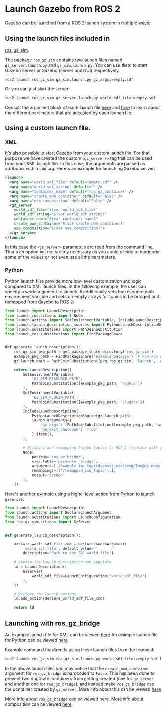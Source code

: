 # Launch Gazebo from ROS 2

Gazebo can be launched from a ROS 2 launch system in multiple ways:

## Using the launch files included in
[ros_gz_sim](https://github.com/gazebosim/ros_gz/tree/jazzy/ros_gz_sim).

The package `ros_gz_sim` contains two launch files named `gz_server.launch.py`
and `gz_sim.launch.py`. You can use them to start Gazebo server or Gazebo (server and GUI)
respectively.

```bash
ros2 launch ros_gz_sim gz_sim.launch.py gz_args:=empty.sdf
```

Or you can just start the server:

```bash
ros2 launch ros_gz_sim gz_server.launch.py world_sdf_file:=empty.sdf
```

Consult the argument block of each launch file
[here](https://github.com/gazebosim/ros_gz/blob/jazzy/ros_gz_sim/launch/gz_sim.launch.py.in#L75-L96)
and [here](https://github.com/gazebosim/ros_gz/blob/jazzy/ros_gz_sim/launch/gz_server.launch.py#L27-L38)
to learn about the different parameters that are accepted by each launch file.

## Using a custom launch file.

### XML
It's also possible to start Gazebo from your custom launch file. For that
purpose we have created the custom `<gz_server/>` tag that can be used from your
XML launch file. In this case, the arguments are passed as attributes
within this tag. Here's an example for launching Gazebo server:

```xml
<launch>
  <arg name="world_sdf_file" default="empty.sdf" />
  <arg name="world_sdf_string" default="" />
  <arg name="container_name" default="ros_gz_container" />
  <arg name="create_own_container" default="False" />
  <arg name="use_composition" default="False" />
  <gz_server 
    world_sdf_file="$(var world_sdf_file)"
    world_sdf_string="$(var world_sdf_string)"
    container_name="$(var container_name)"
    create_own_container="$(var create_own_container)"
    use_composition="$(var use_composition)">
  </gz_server>
</launch>
```

In this case the `<gz_server>` parameters are read from the command line. That's
an option but not strictly necessary as you could decide to hardcode some of the
values or not even use all the parameters.

### Python
Python launch files provide more low-level customization and logic compared to XML launch files. 
In the following example, the user can specify a world argument to launch. It additionally sets the resource path environment variable and
sets up empty arrays for topics to be bridged and remapped from Gazebo to ROS 2:
```python
from launch import LaunchDescription
from launch_ros.actions import Node
from launch.actions import SetEnvironmentVariable, IncludeLaunchDescription
from launch.launch_description_sources import PythonLaunchDescriptionSource
from launch.substitutions import PathJoinSubstitution
from launch_ros.substitutions import FindPackageShare


def generate_launch_description():
    ros_gz_sim_pkg_path = get_package_share_directory('ros_gz_sim')
    example_pkg_path = FindPackageShare('example_package')  # Replace with your own package name
    gz_launch_path = PathJoinSubstitution([pkg_ros_gz_sim, 'launch', 'gz_sim.launch.py'])

    return LaunchDescription([
        SetEnvironmentVariable(
            'GZ_SIM_RESOURCE_PATH',
            PathJoinSubstitution([example_pkg_path, 'models'])
        ),
        SetEnvironmentVariable(
            'GZ_SIM_PLUGIN_PATH',
            PathJoinSubstitution([example_pkg_path, 'plugins'])
        ),
        IncludeLaunchDescription(
            PythonLaunchDescriptionSource(gz_launch_path),
            launch_arguments={
                'gz_args': [PathJoinSubstitution([example_pkg_path, 'worlds/example_world.sdf'])],  # Replace with your own world file
                'on_exit_shutdown': 'True'
            }.items(),
        ),

        # Bridging and remapping Gazebo topics to ROS 2 (replace with your own topics)
        Node(
            package='ros_gz_bridge',
            executable='parameter_bridge',
            arguments=['/example_imu_topic@sensor_msgs/msg/Imu@gz.msgs.IMU',],
            remappings=[('/remapped_imu_topic'),],
            output='screen'
        ),
    ])
```

Here's another example using a higher level action from Python to launch `gzserver`:
```python
from launch import LaunchDescription
from launch.actions import DeclareLaunchArgument
from launch.substitutions import LaunchConfiguration
from ros_gz_sim.actions import GzServer


def generate_launch_description():

    declare_world_sdf_file_cmd = DeclareLaunchArgument(
        'world_sdf_file', default_value='',
        description='Path to the SDF world file')

    # Create the launch description and populate
    ld = LaunchDescription([
        GzServer(
            world_sdf_file=LaunchConfiguration('world_sdf_file')
        ),
    ])

    # Declare the launch options
    ld.add_action(declare_world_sdf_file_cmd)

    return ld
```


## Launching with ros_gz_bridge

An example launch file for XML can be viewed [here](https://github.com/gazebosim/ros_gz/blob/jazzy/ros_gz_sim/launch/ros_gz_sim.launch)
An example launch file for Python can be viewed [here](https://github.com/gazebosim/ros_gz/blob/jazzy/ros_gz_sim/launch/ros_gz_sim.launch.py)

Example command for directly using these launch files from the terminal:
```bash
ros2 launch ros_gz_sim ros_gz_sim.launch.py world_sdf_file:=empty.sdf bridge_name:=ros_gz_bridge config_file:=<path_to_your_YAML_file> use_composition:=True create_own_container:=True
```

In the above launch files you may notice that the `create_own_container` argument for `ros_gz_bridge` is hardcoded to `False`. This has been done to prevent two duplicate containers from getting created (one for `gz_server` and another one for `ros_gz_bridge`), and instead make `ros_gz_bridge` use the container created by `gz_server`. More info about this can be viewed [here](https://github.com/gazebosim/ros_gz/pull/620#issue-2595570189)

More info about `ros_gz_bridge` can be viewed [here](ros2_integration).
More info about composition can be viewed [here](ros2_overview.md#composition).
